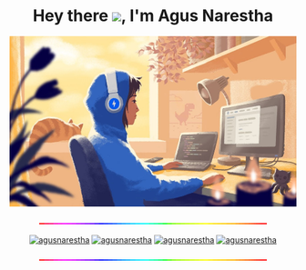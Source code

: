 <h1 align="center"> Hey there <img src="https://media.giphy.com/media/hvRJCLFzcasrR4ia7z/giphy.gif" width="25px">, I'm Agus Narestha</h1>
<p  align="center"><img height="300" src = "https://github.com/agusnarestha/Portfolio/blob/master/img/1.jpg"></p>
<p  align="center"><img src = "https://github.com/agusnarestha/agusnarestha/blob/master/rainbow.gif"></p>
<p align="center">
  <a href="https://twitter.com/agusnarestha" target="blank"><img align="center" src="https://img.shields.io/badge/Twitter-1DA1F2?style=for-the-badge&logo=twitter&logoColor=white" alt="agusnarestha"/></a>
  <a href="https://linkedin.com/in/agusnarestha" target="blank"><img align="center" src="https://img.shields.io/badge/LinkedIn-0077B5?style=for-the-badge&logo=linkedin&logoColor=white" alt="agusnarestha"/></a>
  <a href="https://fb.com/agusnarestha" target="blank"><img align="center" src="https://img.shields.io/badge/Facebook-1877F2?style=for-the-badge&logo=facebook&logoColor=white" alt="agusnarestha"/></a>
  <a href="https://instagram.com/agusnarestha" target="blank"><img align="center" src="https://img.shields.io/badge/Instagram-E4405F?style=for-the-badge&logo=instagram&logoColor=white" alt="agusnarestha"/></a>
</p>
<p  align="center"><img src = "https://github.com/agusnarestha/agusnarestha/blob/master/rainbow.gif"></p>
